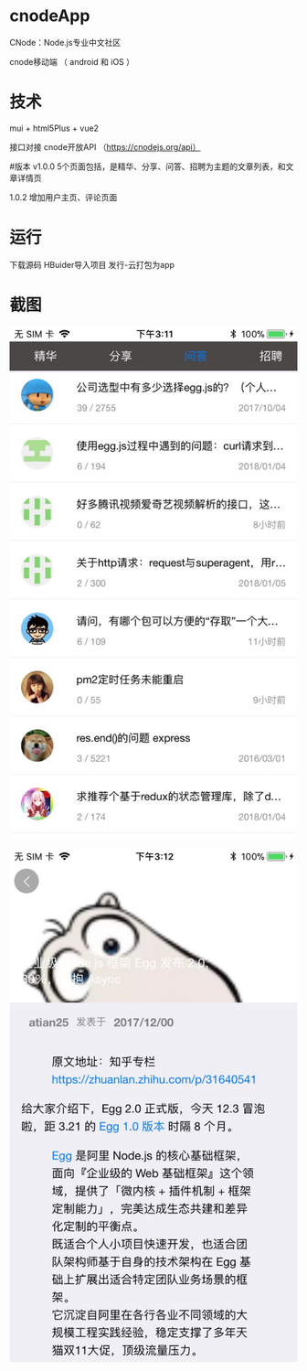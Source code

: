 # cnodeApp

CNode：Node.js专业中文社区

cnode移动端 （ android 和 iOS ）

# 技术

mui + html5Plus + vue2

接口对接 cnode开放API  （https://cnodejs.org/api）

#版本
v1.0.0
5个页面包括，是精华、分享、问答、招聘为主题的文章列表，和文章详情页  

1.0.2 增加用户主页、评论页面

# 运行
 下载源码  HBuider导入项目  发行-云打包为app

# 截图


![列表页面](https://github.com/ITch8/cnodeApp/blob/master/net_img/1.jpg)


![详情页面](https://github.com/ITch8/cnodeApp/blob/master/net_img/2.jpg)

